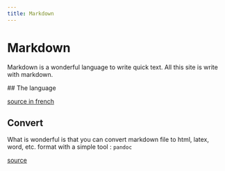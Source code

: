 ```yaml
---
title: Markdown
---
```


# Markdown

Markdown is a wonderful language to write quick text. All this site is write with markdown.

## The language




[source in french](http://progmod.org/tutoriel/3/utilisez-markdown/)

## Convert

What is wonderful is that you can convert markdown file to html, latex, word, etc. format with a simple tool :
`pandoc`

[source](http://johnmacfarlane.net/pandoc/README.html)
